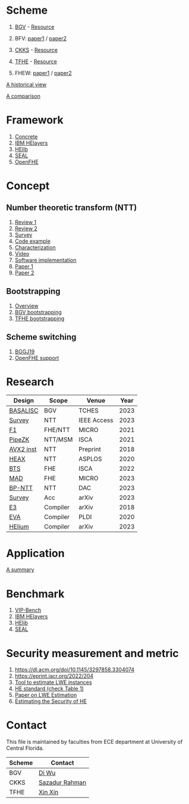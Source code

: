 # Scheme
1. [BGV](https://dl.acm.org/doi/10.1145/2090236.2090262) - [Resource](https://www.inferati.com/blog/fhe-schemes-bgv#sec-keygen)

2. BFV: [paper1](https://eprint.iacr.org/2012/078) / [paper2](https://eprint.iacr.org/2012/144)

3. [CKKS](https://eprint.iacr.org/2016/421) - [Resource](https://blog.openmined.org/ckks-explained-part-1-simple-encoding-and-decoding/)
  
4. [TFHE](https://eprint.iacr.org/2018/421) - [Resource](https://www.youtube.com/watch?v=npoHSR6-oRw&t=5610s)

5. FHEW: [paper1](https://eprint.iacr.org/2014/816) / [paper2](https://eprint.iacr.org/2022/198)


[A historical view](https://www.youtube.com/watch?v=487AjvFW1lk)

[A comparison](https://dl.acm.org/doi/abs/10.1007/978-3-030-81645-2_16)

# Framework
1. [Concrete](https://github.com/zama-ai/concrete)
2. [IBM HElayers](https://ibm.github.io/helayers/)
3. [HElib](https://github.com/homenc/HElib)
4. [SEAL](https://github.com/microsoft/SEAL)
5. [OpenFHE](https://www.openfhe.org/)


# Concept
## Number theoretic transform (NTT)
1. [Review 1](https://arxiv.org/abs/2306.12519)
2. [Review 2](https://ieeexplore.ieee.org/document/10177902)
3. [Survey](https://arxiv.org/abs/2211.13546)
4. [Code example](https://www.nayuki.io/page/number-theoretic-transform-integer-dft)
5. [Characterization](https://arxiv.org/abs/2012.01968)
6. [Video](https://www.youtube.com/watch?v=KIg2B0Ja02c)
7. [Software implementation](https://eprint.iacr.org/2018/039)
8. [Paper 1](https://eprint.iacr.org/2021/563)
9. [Paper 2](https://eprint.iacr.org/2016/504)


## Bootstrapping
1. [Overview](https://eprint.iacr.org/2023/149)
2. [BGV bootstrapping](https://eprint.iacr.org/2022/1363)
3. [TFHE bootstrapping](https://whitepaper.zama.ai/)


## Scheme switching
1. [BGGJ19](https://hal.science/hal-03228168)
2. [OpenFHE support](https://openfhe-development.readthedocs.io/en/latest/)


# Research
|Design|Scope|Venue|Year|
|---|---|---|---|
|[BASALISC](https://eprint.iacr.org/2022/657)|BGV|TCHES|2023|
|[Survey](https://ieeexplore.ieee.org/document/10177902)|NTT|IEEE Access|2023|
|[F1](https://arxiv.org/abs/2109.05371)|FHE/NTT|MICRO|2021|
|[PipeZK](https://ieeexplore.ieee.org/document/9499783)|NTT/MSM|ISCA|2021|
|[AVX2 inst](https://eprint.iacr.org/2018/039)|NTT|Preprint|2018|
|[HEAX](https://dl.acm.org/doi/pdf/10.1145/3373376.3378523)|NTT|ASPLOS|2020|
|[BTS](https://dl.acm.org/doi/abs/10.1145/3470496.3527415)|FHE|ISCA|2022|
|[MAD](https://bu-icsg.github.io/publications/2023/Agrawal_MICRO_2023.pdf)|FHE|MICRO|2023|
|[BP-NTT](https://ieeexplore.ieee.org/document/10247691)|NTT|DAC|2023|
|[Survey](https://arxiv.org/abs/2303.10877)|Acc|arXiv|2023|
|[E3](https://eprint.iacr.org/2018/1013)|Compiler|arXiv|2018|
|[EVA](https://arxiv.org/abs/1912.11951)|Compiler|PLDI|2020|
|[HElium](https://arxiv.org/abs/2312.14250)|Compiler|arXiv|2023|

# Application
[A summary](https://dualitytech.com/blog/bootstrapping-in-fully-homomorphic-encryption-fhe/)


# Benchmark
1. [VIP-Bench](https://ieeexplore.ieee.org/document/9604804)
2. [IBM HElayers](https://ibm.github.io/helayers/)
3. [HElib](https://github.com/homenc/HElib)
4. [SEAL](https://github.com/microsoft/SEAL)


# Security measurement and metric
1. https://dl.acm.org/doi/10.1145/3297858.3304074
2. https://eprint.iacr.org/2022/204
3. [Tool to estimate LWE instances](https://github.com/malb/lattice-estimator)
4. [HE standard (check Table 1)](http://homomorphicencryption.org/wp-content/uploads/2018/11/HomomorphicEncryptionStandardv1.1.pdf)
5. [Paper on LWE Estimation](https://eprint.iacr.org/2015/046.pdf)
6. [Estimating the Security of HE](https://www.zama.ai/post/estimating-the-security-of-homomorphic-schemes)



# Contact
This file is maintained by faculties from ECE department at University of Central Florida.

| Scheme | Contact|
| ------ | ------ |
| BGV    | [Di Wu](https://www.unarylab.com) |
| CKKS   | [Sazadur Rahman](https://sazadur.github.io/) |
| TFHE   | [Xin Xin](https://xinx2013.github.io/) |
